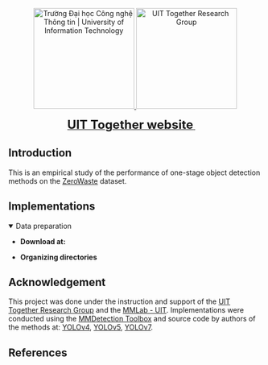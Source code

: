 <!-- Banner -->
<p align="center">
      <a href="https://www.uit.edu.vn/" title="Trường Đại học Công nghệ Thông tin" style="border: none;">
    <img src="https://i.imgur.com/GzhcLYE.png" 
width="200"
alt="Trường Đại học Công nghệ Thông tin | University of Information Technology">
  </a>
    <a href="https://uit-together.github.io/" title="UIT Together Research Group" style="border: none;">
    <img src="https://i.imgur.com/NjNLy4i.png" 
width="200"
alt="UIT Together Research Group"> 
</p>
    
<div align="center">
    <b><font size="5">UIT Together website</font></b>
    <sup>
      <a href="https://uit-together.github.io/">
<!--         <i><font size="4">HOT</font></i> -->
      </a>
    </sup>
    &nbsp;&nbsp;&nbsp;&nbsp; 
  </div>
  
## Introduction
This is an empirical study of the performance of one-stage object detection methods on the [ZeroWaste](https://github.com/dbash/zerowaste) dataset.



## Implementations
<details open>
<summary>Data preparation</summary>

- **Download at:**

- **Organizing directories**

</details>

## Acknowledgement

This project was done under the instruction and support of the [UIT Together Research Group](https://uit-together.github.io/) and the [MMLab - UIT](http://mmlab.uit.edu.vn/).
Implementations were conducted using the [MMDetection Toolbox](https://github.com/open-mmlab/mmdetection) and source code by authors of the methods at: [YOLOv4](https://github.com/WongKinYiu/yolov7), [YOLOv5](), [YOLOv7](https://github.com/WongKinYiu/yolov7).

## References
